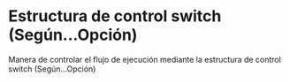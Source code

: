 # Estructura de control switch (Según...Opción)

Manera de controlar el flujo de ejecución mediante la estructura de control switch (Según...Opción)
